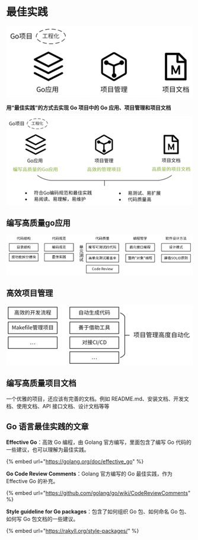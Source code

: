 # 最佳实践

![](<../../.gitbook/assets/image (30) (1).png>)



**用“最佳实践”的方式去实现 Go 项目中的 Go 应用、项目管理和项目文档**

![](<../../.gitbook/assets/image (4) (1).png>)



## 编写高质量go应用

![](<../../.gitbook/assets/image (39).png>)

## 高效项目管理

![](<../../.gitbook/assets/image (8).png>)

## 编写高质量项目文档

一个优雅的项目，还应该有完善的文档。例如 README.md、安装文档、开发文档、使用文档、API 接口文档、设计文档等等

## Go 语言最佳实践的文章&#x20;

**Effective Go**：高效 Go 编程，由 Golang 官方编写，里面包含了编写 Go 代码的一些建议，也可以理解为最佳实践。&#x20;

{% embed url="https://golang.org/doc/effective_go" %}

**Go Code Review Comments**：Golang 官方编写的 Go 最佳实践，作为 Effective Go 的补充。&#x20;

{% embed url="https://github.com/golang/go/wiki/CodeReviewComments" %}

**Style guideline for Go packages**：包含了如何组织 Go 包、如何命名 Go 包、如何写 Go 包文档的一些建议。

{% embed url="https://rakyll.org/style-packages/" %}





